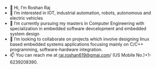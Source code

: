- 👋 Hi, I’m Roshan Raj
- 👀 I’m interested in IOT, industrial automation, robots, autonomous and electric vehicles
- 🌱 I’m currently pursuing my masters in Computer Engineering with specialization in embedded software devcelopment and embedded system design
- 💞️ I’m looking to collaborate on projects which involve designing linux based embedded systems applications focusing mainly on C/C++ programming, software-hardware integration.
- 📫 You can reach me at raj.roshan619@gmai.com/ (US Mobile No.)+1-6239208390.

<!---
Ronnie1410/Ronnie1410 is a ✨ special ✨ repository because its `README.md` (this file) appears on your GitHub profile.
You can click the Preview link to take a look at your changes.
--->
